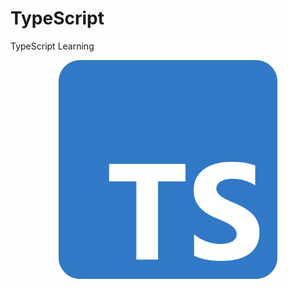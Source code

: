 # TypeScript
TypeScript Learning
<p align="center">
  <img src="TS.png" width="350" title="hover text">
</p>
